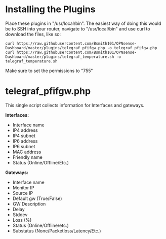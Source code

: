 # Installing the Plugins
Place these plugins in "/usr/local/bin". The easiest way of doing this would be to SSH into your router, navigate to "/usr/local/bin" and use curl to download the files, like so:


`curl https://raw.githubusercontent.com/Bsmith101/OPNsense-Dashboard/master/plugins/telegraf_pfifgw.php -o telegraf_pfifgw.php`
`curl https://raw.githubusercontent.com/Bsmith101/OPNsense-Dashboard/master/plugins/telegraf_temperature.sh -o telegraf_temperature.sh`

Make sure to set the permissions to "755"

# telegraf_pfifgw.php

This single script collects information for Interfaces and gateways.

**Interfaces:**
* Interface name
* IP4 address
* IP4 subnet
* IP6 address
* IP6 subnet
* MAC address
* Friendly name
* Status (Online/Offline/Etc.)

**Gateways:**
* Interface name
* Monitor IP
* Source IP
* Default gw (True/False)
* GW Description
* Delay
* Stddev
* Loss (%)
* Status (Online/Offline/etc.)
* Substatus (None/Packetloss/Latency/Etc.)
